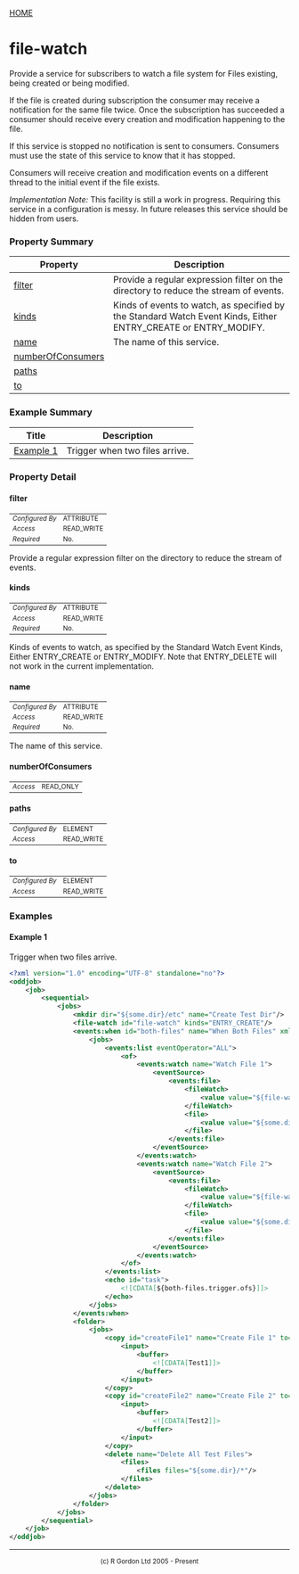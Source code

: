 [HOME](../../../README.md)
# file-watch

Provide a service for subscribers to watch a file system for Files existing, being created or being modified.


If the file is created during subscription the consumer may receive a notification for the same file twice. Once
the subscription has succeeded a consumer should receive every creation and modification happening to the file.


If this service is stopped no notification is sent to consumers. Consumers must use the state of this service
to know that it has stopped.


Consumers will receive creation and modification events on a different thread to the initial event if the
file exists.


<em>Implementation Note:</em> This facility is still a work in progress. Requiring this service
in a configuration is messy. In future releases this service should be hidden from users.



### Property Summary

| Property | Description |
| -------- | ----------- |
| [filter](#propertyfilter) | Provide a regular expression filter on the directory to reduce the stream of events. | 
| [kinds](#propertykinds) | Kinds of events to watch, as specified by the <a link="https://docs.oracle.com/en/java/javase/11/docs/api/java.base/java/nio/file/StandardWatchEventKinds.html">Standard Watch Event Kinds</a>, Either ENTRY_CREATE or ENTRY_MODIFY. | 
| [name](#propertyname) | The name of this service. | 
| [numberOfConsumers](#propertynumberofconsumers) |  | 
| [paths](#propertypaths) |  | 
| [to](#propertyto) |  | 


### Example Summary

| Title | Description |
| ----- | ----------- |
| [Example 1](#example1) | Trigger when two files arrive. |


### Property Detail
#### filter <a name="propertyfilter"></a>

<table style='font-size:smaller'>
      <tr><td><i>Configured By</i></td><td>ATTRIBUTE</td></tr>
      <tr><td><i>Access</i></td><td>READ_WRITE</td></tr>
      <tr><td><i>Required</i></td><td>No.</td></tr>
</table>

Provide a regular expression filter on the directory to reduce the stream of events.

#### kinds <a name="propertykinds"></a>

<table style='font-size:smaller'>
      <tr><td><i>Configured By</i></td><td>ATTRIBUTE</td></tr>
      <tr><td><i>Access</i></td><td>READ_WRITE</td></tr>
      <tr><td><i>Required</i></td><td>No.</td></tr>
</table>

Kinds of events to watch, as specified by the
<a link="https://docs.oracle.com/en/java/javase/11/docs/api/java.base/java/nio/file/StandardWatchEventKinds.html">Standard Watch Event Kinds</a>,
Either ENTRY_CREATE or ENTRY_MODIFY. Note that ENTRY_DELETE will not work in the current implementation.

#### name <a name="propertyname"></a>

<table style='font-size:smaller'>
      <tr><td><i>Configured By</i></td><td>ATTRIBUTE</td></tr>
      <tr><td><i>Access</i></td><td>READ_WRITE</td></tr>
      <tr><td><i>Required</i></td><td>No.</td></tr>
</table>

The name of this service.

#### numberOfConsumers <a name="propertynumberofconsumers"></a>

<table style='font-size:smaller'>
      <tr><td><i>Access</i></td><td>READ_ONLY</td></tr>
</table>



#### paths <a name="propertypaths"></a>

<table style='font-size:smaller'>
      <tr><td><i>Configured By</i></td><td>ELEMENT</td></tr>
      <tr><td><i>Access</i></td><td>READ_WRITE</td></tr>
</table>



#### to <a name="propertyto"></a>

<table style='font-size:smaller'>
      <tr><td><i>Configured By</i></td><td>ELEMENT</td></tr>
      <tr><td><i>Access</i></td><td>READ_WRITE</td></tr>
</table>




### Examples
#### Example 1 <a name="example1"></a>

Trigger when two files arrive.


```xml
<?xml version="1.0" encoding="UTF-8" standalone="no"?>
<oddjob>
    <job>
        <sequential>
            <jobs>
                <mkdir dir="${some.dir}/etc" name="Create Test Dir"/>
                <file-watch id="file-watch" kinds="ENTRY_CREATE"/>
                <events:when id="both-files" name="When Both Files" xmlns:events="oddjob:events">
                    <jobs>
                        <events:list eventOperator="ALL">
                            <of>
                                <events:watch name="Watch File 1">
                                    <eventSource>
                                        <events:file>
                                            <fileWatch>
                                                <value value="${file-watch}"/>
                                            </fileWatch>
                                            <file>
                                                <value value="${some.dir}/file1.txt"/>
                                            </file>
                                        </events:file>
                                    </eventSource>
                                </events:watch>
                                <events:watch name="Watch File 2">
                                    <eventSource>
                                        <events:file>
                                            <fileWatch>
                                                <value value="${file-watch}"/>
                                            </fileWatch>
                                            <file>
                                                <value value="${some.dir}/file2.txt"/>
                                            </file>
                                        </events:file>
                                    </eventSource>
                                </events:watch>
                            </of>
                        </events:list>
                        <echo id="task">
                            <![CDATA[${both-files.trigger.ofs}]]>
                        </echo>
                    </jobs>
                </events:when>
                <folder>
                    <jobs>
                        <copy id="createFile1" name="Create File 1" to="${some.dir}/file1.txt">
                            <input>
                                <buffer>
                                    <![CDATA[Test1]]>
                                </buffer>
                            </input>
                        </copy>
                        <copy id="createFile2" name="Create File 2" to="${some.dir}/file2.txt">
                            <input>
                                <buffer>
                                    <![CDATA[Test2]]>
                                </buffer>
                            </input>
                        </copy>
                        <delete name="Delete All Test Files">
                            <files>
                                <files files="${some.dir}/*"/>
                            </files>
                        </delete>
                    </jobs>
                </folder>
            </jobs>
        </sequential>
    </job>
</oddjob>
```



-----------------------

<div style='font-size: smaller; text-align: center;'>(c) R Gordon Ltd 2005 - Present</div>
